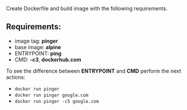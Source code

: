 
Create Dockerfile and build image with the following requirements.

## Requirements:
- image tag: **pinger**
- base image: **alpine**
- ENTRYPOINT: **ping**
- CMD: **-c3**, **dockerhub.com**

To see the difference between **ENTRYPOINT** and **CMD** perform the next actions:  
- `docker run pinger`
- `docker run pinger google.com`
- `docker run pinger -c5 google.com`
